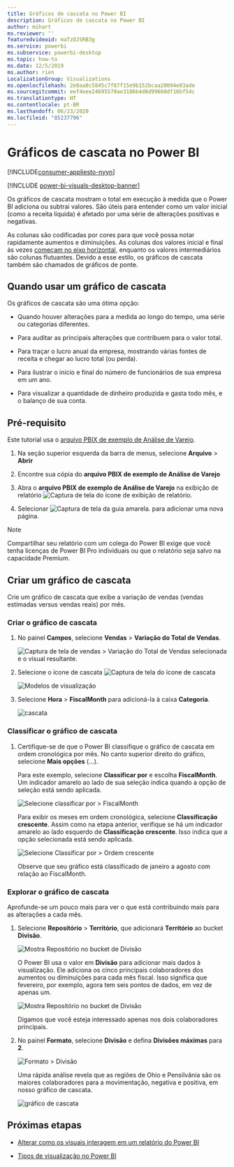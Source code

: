 ```yaml
---
title: Gráficos de cascata no Power BI
description: Gráficos de cascata no Power BI
author: mihart
ms.reviewer: ''
featuredvideoid: maTzOJSRB3g
ms.service: powerbi
ms.subservice: powerbi-desktop
ms.topic: how-to
ms.date: 12/5/2019
ms.author: rien
LocalizationGroup: Visualizations
ms.openlocfilehash: 2e0aa8c5845c7f87f15e9b152bcaa20094e83ade
ms.sourcegitcommit: eef4eee24695570ae3186b4d8d99660df16bf54c
ms.translationtype: HT
ms.contentlocale: pt-BR
ms.lasthandoff: 06/23/2020
ms.locfileid: "85237796"
---
```

# <a name="waterfall-charts-in-power-bi"></a>Gráficos de cascata no Power BI

[!INCLUDE[consumer-appliesto-nyyn](../includes/consumer-appliesto-nyyn.md)]

[!INCLUDE [power-bi-visuals-desktop-banner](../includes/power-bi-visuals-desktop-banner.md)]

Os gráficos de cascata mostram o total em execução à medida que o Power BI adiciona ou subtrai valores. São úteis para entender como um valor inicial (como a receita líquida) é afetado por uma série de alterações positivas e negativas.

As colunas são codificadas por cores para que você possa notar rapidamente aumentos e diminuições. As colunas dos valores inicial e final às vezes [começam no eixo horizontal](https://support.office.com/article/Create-a-waterfall-chart-in-Office-2016-for-Windows-8de1ece4-ff21-4d37-acd7-546f5527f185#BKMK_Float "iniciar no eixo horizontal"), enquanto os valores intermediários são colunas flutuantes. Devido a esse estilo, os gráficos de cascata também são chamados de gráficos de ponte.

## <a name="when-to-use-a-waterfall-chart"></a>Quando usar um gráfico de cascata

Os gráficos de cascata são uma ótima opção:

* Quando houver alterações para a medida ao longo do tempo, uma série ou categorias diferentes.

* Para auditar as principais alterações que contribuem para o valor total.

* Para traçar o lucro anual da empresa, mostrando várias fontes de receita e chegar ao lucro total (ou perda).

* Para ilustrar o início e final do número de funcionários de sua empresa em um ano.

* Para visualizar a quantidade de dinheiro produzida e gasta todo mês, e o balanço de sua conta.

## <a name="prerequisite"></a>Pré-requisito

Este tutorial usa o [arquivo PBIX de exemplo de Análise de Varejo](https://download.microsoft.com/download/9/6/D/96DDC2FF-2568-491D-AAFA-AFDD6F763AE3/Retail%20Analysis%20Sample%20PBIX.pbix).

1. Na seção superior esquerda da barra de menus, selecione **Arquivo** > **Abrir**
   
2. Encontre sua cópia do **arquivo PBIX de exemplo de Análise de Varejo**

1. Abra o **arquivo PBIX de exemplo de Análise de Varejo** na exibição de relatório ![Captura de tela do ícone de exibição de relatório](media/power-bi-visualization-kpi/power-bi-report-view.png).

1. Selecionar ![Captura de tela da guia amarela.](media/power-bi-visualization-kpi/power-bi-yellow-tab.png) para adicionar uma nova página.

> [!NOTE]
> Compartilhar seu relatório com um colega do Power BI exige que você tenha licenças de Power BI Pro individuais ou que o relatório seja salvo na capacidade Premium.    

## <a name="create-a-waterfall-chart"></a>Criar um gráfico de cascata

Crie um gráfico de cascata que exibe a variação de vendas (vendas estimadas versus vendas reais) por mês.

### <a name="build-the-waterfall-chart"></a>Criar o gráfico de cascata

1. No painel **Campos**, selecione **Vendas** > **Variação do Total de Vendas**.

   ![Captura de tela de vendas > Variação do Total de Vendas selecionada e o visual resultante.](media/power-bi-visualization-waterfall-charts/power-bi-bar.png)

1. Selecione o ícone de cascata ![Captura de tela do ícone de cascata](media/power-bi-visualization-waterfall-charts/power-bi-waterfall-icon.png)

    ![Modelos de visualização](media/power-bi-visualization-waterfall-charts/convert-waterfall.png)

1. Selecione **Hora** > **FiscalMonth** para adicioná-la à caixa **Categoria**.

    ![cascata](media/power-bi-visualization-waterfall-charts/power-bi-waterfall-month.png)

### <a name="sort-the-waterfall-chart"></a>Classificar o gráfico de cascata

1. Certifique-se de que o Power BI classifique o gráfico de cascata em ordem cronológica por mês. No canto superior direito do gráfico, selecione **Mais opções** (...).

    Para este exemplo, selecione **Classificar por** e escolha **FiscalMonth**. Um indicador amarelo ao lado de sua seleção indica quando a opção de seleção está sendo aplicada.

    ![Selecione classificar por > FiscalMonth](media/power-bi-visualization-waterfall-charts/power-bi-sort-by-fiscalmonth.png)
    
    Para exibir os meses em ordem cronológica, selecione **Classificação crescente**. Assim como na etapa anterior, verifique se há um indicador amarelo ao lado esquerdo de **Classificação crescente**. Isso indica que a opção selecionada está sendo aplicada.

    ![Selecione Classificar por > Ordem crescente](media/power-bi-visualization-waterfall-charts/power-bi-waterfall-ascending.png)

    

    Observe que seu gráfico está classificado de janeiro a agosto com relação ao FiscalMonth.  

### <a name="explore-the-waterfall-chart"></a>Explorar o gráfico de cascata

Aprofunde-se um pouco mais para ver o que está contribuindo mais para as alterações a cada mês.

1.  Selecione **Repositório** > **Território**, que adicionará **Território** ao bucket **Divisão**.

    ![Mostra Repositório no bucket de Divisão](media/power-bi-visualization-waterfall-charts/power-bi-waterfall-breakdown.png)

    O Power BI usa o valor em **Divisão** para adicionar mais dados à visualização. Ele adiciona os cinco principais colaboradores dos aumentos ou diminuições para cada mês fiscal. Isso significa que fevereiro, por exemplo, agora tem seis pontos de dados, em vez de apenas um.  

    ![Mostra Repositório no bucket de Divisão](media/power-bi-visualization-waterfall-charts/power-bi-waterfall-breakdown-default.png)

    Digamos que você esteja interessado apenas nos dois colaboradores principais.

1. No painel **Formato**, selecione **Divisão** e defina **Divisões máximas** para **2**.

    ![Formato > Divisão](media/power-bi-visualization-waterfall-charts/power-bi-waterfall-breakdown-two.png)

    Uma rápida análise revela que as regiões de Ohio e Pensilvânia são os maiores colaboradores para a movimentação, negativa e positiva, em nosso gráfico de cascata.

    ![gráfico de cascata](media/power-bi-visualization-waterfall-charts/power-bi-axis-waterfall.png)

## <a name="next-steps"></a>Próximas etapas

* [Alterar como os visuais interagem em um relatório do Power BI](../create-reports/service-reports-visual-interactions.md)

* [Tipos de visualização no Power BI](power-bi-visualization-types-for-reports-and-q-and-a.md)

